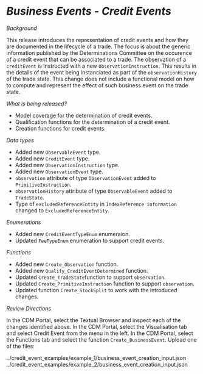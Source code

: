 # _Business Events - Credit Events_ #

_Background_

This release introduces the representation of credit events and how they are documented in the lifecycle of a trade. The focus is about the generic information published by the Determinations Committee on  the occurence of a credit event that can be associated to a trade. The observation of a `creditEvent` is instructed  with a new `ObservationInstruction`. This results in the details of the event being instanciated  as part of the `observationHistory` of the trade state. This change does not include a functional model on how to compute and represent the effect of such business event on the trade state.

_What is being released?_

- Model coverage for the determination of credit events.
- Qualification functions for the determination of a credit event.
- Creation functions for credit events.

_Data types_

- Added new `ObservableEvent` type.
- Added new `CreditEvent` type.
- Added new `ObservationInstruction` type.
- Added new `ObservationEvent` type.
- `observation` attribute of type `ObservationEvent` added to `PrimitiveInstruction`.
- `observationHistory` attribute of type `ObservableEvent` added to `TradeState`.
- Type of `excludedReferenceEntity` in `IndexReference information` changed to `ExcludedReferenceEntity`.

_Enumerations_

- Added new `CreditEventTypeEnum` enumeraion.
- Updated `FeeTypeEnum` enumeration to support credit events.

_Functions_

- Added new `Create_Observation` function.
- Added new `Qualify_CreditEventDetermined` function.
- Updated `Create_TradeState`function to support `observation`.
- Updated `Create_PrimitiveInstruction` function to support `observation`.
- Updated function `Create_StockSplit` to work with the introduced changes.

_Review Directions_

In the CDM Portal, select the Textual Browser and inspect each of the changes identified above.
In the CDM Portal, select the Visualisation tab and select Credit Event from the menu in the left.
In the CDM Portal, select the Functions tab and select the function `Create_BusinessEvent`.
Upload one of the files:

../credit_event_examples/example_1/business_event_creation_input.json
../credit_event_examples/example_2/business_event_creation_input.json
